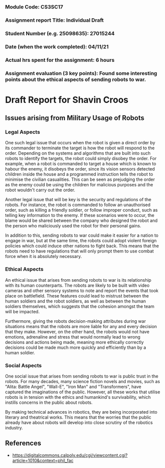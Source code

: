 ### Module Code: CS3SC17<br>
### Assignment report Title: Individual Draft<br>
### Student Number (e.g. 25098635): 27015244<br>
### Date (when the work completed): 04/11/21<br>
### Actual hrs spent for the assignment: 6 hours<br>
### Assignment evaluation (3 key points): Found some interesting points about the ethical aspects of sending robots to war.<br>

# Draft Report for Shavin Croos
## Issues arising from Military Usage of Robots

### Legal Aspects
One such legal issue that occurs when the robot is given a direct order by its commander to terminate the target is how the robot will respond to the order. Depending on the systems and algorithms that are built into such robots to identify the targets, the robot could simply disobey the order. For example, when a robot is commanded to target a house which is known to habour the enemy, it disobeys the order, since its vision sensors detected children inside the house and a programmed instruction tells the robot to minimise the civilian casualities. This can be seen as prejudging the order as the enemy could be using the children for malicious purposes and the robot wouldn't carry out the order.

Another legal issue that will be key is the security and regulations of the robots. For instance, the robot is commanded to follow an unauthorised order, such as killing a friendly soldier, or follow improper conduct, such as telling key information to the enemy. If these scenarios were to occur, the blame would be shared between the company who designed the robot and the person who maliciously used the robot for their personal gains.

In addition to this, sending robots to war could make it easier for a nation to engage in war, but at the same time, the robots could adopt violent foreign policies which could induce other nations to fight back. This means that the robots need to have regulations that will only prompt them to use combat force when it is absolutely necessary.

### Ethical Aspects
An ethical issue that arises from sending robots to war is its relationship with its human counterparts. The robots are likely to be built with video cameras and other sensory systems to note and report the events that took place on battlefield. These features could lead to mistrust between the human soldiers and the robot soldiers, as well as between the human soldiers themselves, which suggests that the cohesion amongst the team will be impacted.

Furthermore, giving the robots decision-making attributes during war situations means that the robots are more liable for any and every decision that they make. However, on the other hand, the robots would not have emotions, adrenaline and stress that would normally lead to wrong decisions and actions being made, meaning more ethically correctly decisions could be made much more quickly and efficiently than by a human soldier.

### Social Aspects
One social issue that arises from sending robots to war is public trust in the robots. For many decades, many science fiction novels and movies, such as "Alita: Battle Angel", "Wall-E", "Iron Man" and "Transformers", have captured the imaginations of the public. However, all these works that utilise robots is in tension with the ethics and humankind's survivability, which instills concerns in the public about robots.

By making technical advances in robotics, they are being incorporated into literary and theatrical works. This means that the worries that the public already have about robots will develop into close scrutiny of the robotics industry.

## References
- https://digitalcommons.calpoly.edu/cgi/viewcontent.cgi?article=1010&context=phil_fac

